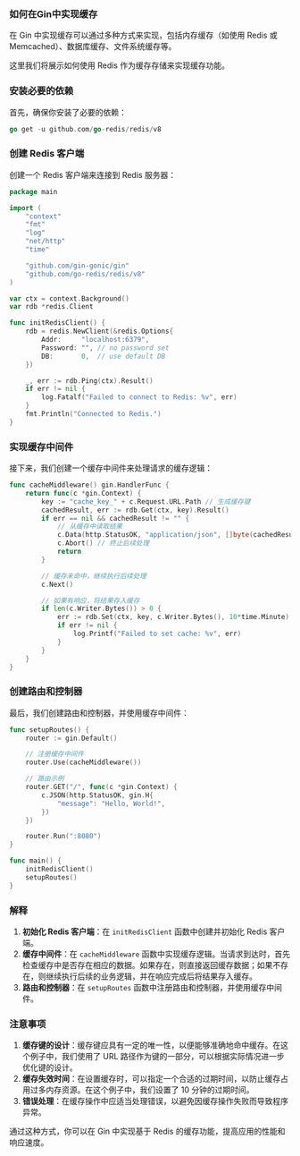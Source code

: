 ### 如何在Gin中实现缓存

在 Gin 中实现缓存可以通过多种方式来实现，包括内存缓存（如使用 Redis 或 Memcached）、数据库缓存、文件系统缓存等。

这里我们将展示如何使用 Redis 作为缓存存储来实现缓存功能。

### 安装必要的依赖

首先，确保你安装了必要的依赖：

```go
go get -u github.com/go-redis/redis/v8
```

### 创建 Redis 客户端

创建一个 Redis 客户端来连接到 Redis 服务器：

```go
package main

import (
	"context"
	"fmt"
	"log"
	"net/http"
	"time"

	"github.com/gin-gonic/gin"
	"github.com/go-redis/redis/v8"
)

var ctx = context.Background()
var rdb *redis.Client

func initRedisClient() {
	rdb = redis.NewClient(&redis.Options{
		Addr:     "localhost:6379",
		Password: "", // no password set
		DB:       0,  // use default DB
	})

	_, err := rdb.Ping(ctx).Result()
	if err != nil {
		log.Fatalf("Failed to connect to Redis: %v", err)
	}
	fmt.Println("Connected to Redis.")
}
```

### 实现缓存中间件

接下来，我们创建一个缓存中间件来处理请求的缓存逻辑：

```go
func cacheMiddleware() gin.HandlerFunc {
	return func(c *gin.Context) {
		key := "cache_key_" + c.Request.URL.Path // 生成缓存键
		cachedResult, err := rdb.Get(ctx, key).Result()
		if err == nil && cachedResult != "" {
			// 从缓存中读取结果
			c.Data(http.StatusOK, "application/json", []byte(cachedResult))
			c.Abort() // 终止后续处理
			return
		}

		// 缓存未命中，继续执行后续处理
		c.Next()

		// 如果有响应，将结果存入缓存
		if len(c.Writer.Bytes()) > 0 {
			err := rdb.Set(ctx, key, c.Writer.Bytes(), 10*time.Minute).Err()
			if err != nil {
				log.Printf("Failed to set cache: %v", err)
			}
		}
	}
}
```

### 创建路由和控制器

最后，我们创建路由和控制器，并使用缓存中间件：

```go
func setupRoutes() {
	router := gin.Default()

	// 注册缓存中间件
	router.Use(cacheMiddleware())

	// 路由示例
	router.GET("/", func(c *gin.Context) {
		c.JSON(http.StatusOK, gin.H{
			"message": "Hello, World!",
		})
	})

	router.Run(":8080")
}

func main() {
	initRedisClient()
	setupRoutes()
}
```

### 解释

1. **初始化 Redis 客户端**：在 `initRedisClient` 函数中创建并初始化 Redis 客户端。
2. **缓存中间件**：在 `cacheMiddleware`
   函数中实现缓存逻辑。当请求到达时，首先检查缓存中是否存在相应的数据。如果存在，则直接返回缓存数据；如果不存在，则继续执行后续的业务逻辑，并在响应完成后将结果存入缓存。
3. **路由和控制器**：在 `setupRoutes` 函数中注册路由和控制器，并使用缓存中间件。

### 注意事项

1. **缓存键的设计**：缓存键应具有一定的唯一性，以便能够准确地命中缓存。在这个例子中，我们使用了 URL
   路径作为键的一部分，可以根据实际情况进一步优化键的设计。
2. **缓存失效时间**：在设置缓存时，可以指定一个合适的过期时间，以防止缓存占用过多内存资源。在这个例子中，我们设置了 10
   分钟的过期时间。
3. **错误处理**：在缓存操作中应适当处理错误，以避免因缓存操作失败而导致程序异常。

通过这种方式，你可以在 Gin 中实现基于 Redis 的缓存功能，提高应用的性能和响应速度。